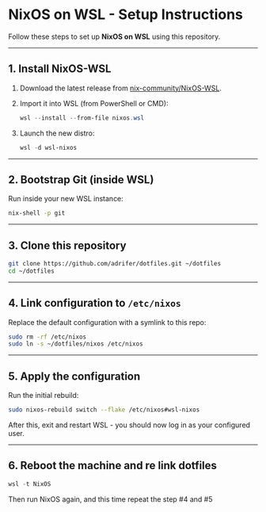 # NixOS on WSL - Setup Instructions

Follow these steps to set up **NixOS on WSL** using this repository.

---

## 1. Install NixOS-WSL

1. Download the latest release from [nix-community/NixOS-WSL](https://github.com/nix-community/NixOS-WSL/releases).

2. Import it into WSL (from PowerShell or CMD):

   ```powershell
   wsl --install --from-file nixos.wsl
   ```

3. Launch the new distro:

   ```powershell
   wsl -d wsl-nixos
   ```

---

## 2. Bootstrap Git (inside WSL)

Run inside your new WSL instance:

```bash
nix-shell -p git
```

---

## 3. Clone this repository

```bash
git clone https://github.com/adrifer/dotfiles.git ~/dotfiles
cd ~/dotfiles
```

---

## 4. Link configuration to `/etc/nixos`

Replace the default configuration with a symlink to this repo:

```bash
sudo rm -rf /etc/nixos
sudo ln -s ~/dotfiles/nixos /etc/nixos
```

---

## 5. Apply the configuration

Run the initial rebuild:

```bash
sudo nixos-rebuild switch --flake /etc/nixos#wsl-nixos
```

After this, exit and restart WSL - you should now log in as your configured user.

---
## 6. Reboot the machine and re link dotfiles

```powershell
wsl -t NixOS
```

Then run NixOS again, and this time repeat the step #4 and #5
